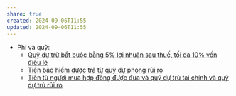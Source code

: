 ```yaml
---
share: true
created: 2024-09-06T11:55
updated: 2024-09-06T11:55
---
```

- Phí và quỹ: 
    - [Quỹ dự trữ bắt buộc bằng 5% lợi nhuận sau thuế, tối đa 10% vốn điều lệ](../T%E1%BB%95%20ch%E1%BB%A9c%20t%C3%A0i%20ch%C3%ADnh/B%E1%BA%A3o%20hi%E1%BB%83m/Ph%C3%AD%20v%C3%A0%20qu%E1%BB%B9/Qu%E1%BB%B9%20d%E1%BB%B1%20tr%E1%BB%AF%20b%E1%BA%AFt%20bu%E1%BB%99c%20b%E1%BA%B1ng%205%25%20l%E1%BB%A3i%20nhu%E1%BA%ADn%20sau%20thu%E1%BA%BF,%20t%E1%BB%91i%20%C4%91a%2010%25%20v%E1%BB%91n%20%C4%91i%E1%BB%81u%20l%E1%BB%87.md)
    - [Tiền bảo hiểm được trả từ quỹ dự phòng rủi ro](../T%E1%BB%95%20ch%E1%BB%A9c%20t%C3%A0i%20ch%C3%ADnh/B%E1%BA%A3o%20hi%E1%BB%83m/Ph%C3%AD%20v%C3%A0%20qu%E1%BB%B9/Ti%E1%BB%81n%20b%E1%BA%A3o%20hi%E1%BB%83m%20%C4%91%C6%B0%E1%BB%A3c%20tr%E1%BA%A3%20t%E1%BB%AB%20qu%E1%BB%B9%20d%E1%BB%B1%20ph%C3%B2ng%20r%E1%BB%A7i%20ro.md)
    - [Tiền từ người mua hợp đồng được đưa và quỹ dự trù tài chính và quỹ dự trù rủi ro](../T%E1%BB%95%20ch%E1%BB%A9c%20t%C3%A0i%20ch%C3%ADnh/B%E1%BA%A3o%20hi%E1%BB%83m/Ph%C3%AD%20v%C3%A0%20qu%E1%BB%B9/Ti%E1%BB%81n%20t%E1%BB%AB%20ng%C6%B0%E1%BB%9Di%20mua%20h%E1%BB%A3p%20%C4%91%E1%BB%93ng%20%C4%91%C6%B0%E1%BB%A3c%20%C4%91%C6%B0a%20v%C3%A0%20qu%E1%BB%B9%20d%E1%BB%B1%20tr%C3%B9%20t%C3%A0i%20ch%C3%ADnh%20v%C3%A0%20qu%E1%BB%B9%20d%E1%BB%B1%20tr%C3%B9%20r%E1%BB%A7i%20ro.md)

